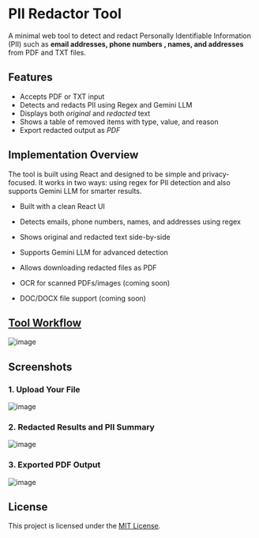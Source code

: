 # PII Redactor Tool

A minimal web tool to detect and redact Personally Identifiable Information (PII) such as **email addresses, phone numbers , names, and addresses** from PDF and TXT files.



## Features

- Accepts PDF or TXT input  
- Detects and redacts PII using Regex and Gemini LLM  
- Displays both *original* and *redacted* text  
- Shows a table of removed items with type, value, and reason  
- Export redacted output as *PDF*

## Implementation Overview
The tool is built using React and designed to be simple and privacy-focused. It works in two ways: using regex for PII detection and also supports Gemini LLM for smarter results.

- Built with a clean React UI

- Detects emails, phone numbers, names, and addresses using regex

- Shows original and redacted text side-by-side

- Supports Gemini LLM for advanced detection

- Allows downloading redacted files as PDF

- OCR for scanned PDFs/images (coming soon)

- DOC/DOCX file support (coming soon)

## [Tool Workflow](https://excalidraw.com/#json=I2HaqDXQvDNa3D8beCU90,nSvE49cCl691GIUsF1SxJA)

![image](https://github.com/user-attachments/assets/16ac210e-6351-4d73-bdb0-7df85049c842)



## Screenshots

### 1. Upload Your File 
![image](https://github.com/user-attachments/assets/797aae1d-ee88-4bd2-a69f-cca075d86d54)

### 2. Redacted Results and PII Summary  
![image](https://github.com/user-attachments/assets/9869b495-19b7-4c1e-9470-f90675d116d2)

### 3. Exported PDF Output
![image](https://github.com/user-attachments/assets/d131788a-9f03-46da-aa3c-bc64b964ae83)

## License

This project is licensed under the [MIT License](./LICENSE).
